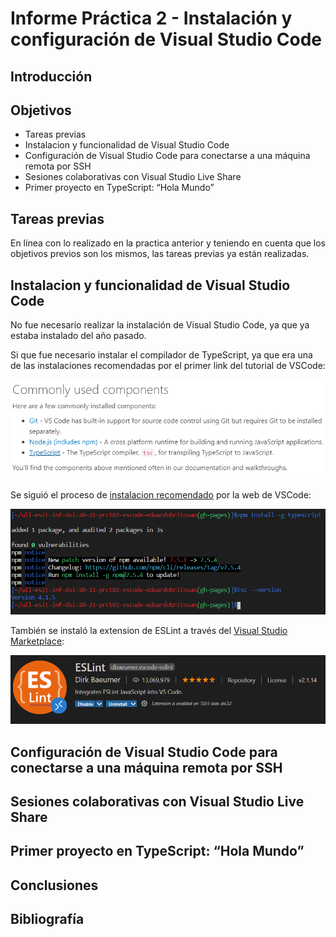 # Informe Práctica 2 - Instalación y configuración de Visual Studio Code

## Introducción

## Objetivos

* Tareas previas
* Instalacion y funcionalidad de Visual Studio Code
* Configuración de Visual Studio Code para conectarse a una máquina remota por SSH
* Sesiones colaborativas con Visual Studio Live Share
* Primer proyecto en TypeScript: “Hola Mundo”

## Tareas previas

En línea con lo realizado en la practica anterior y teniendo en cuenta que los objetivos previos son los mismos, las tareas previas ya están realizadas.

## Instalacion y funcionalidad de Visual Studio Code

No fue necesario realizar la instalación de Visual Studio Code, ya que ya estaba instalado del año pasado.

Si que fue necesario instalar el compilador de TypeScript, ya que era una de las instalaciones recomendadas por el primer link del tutorial de VSCode:

![Recomendacion de instalacion de TypeScript](./img/rec-install-typescript.png)

Se siguió el proceso de [instalacion recomendado](https://code.visualstudio.com/docs/languages/typescript) por la web de VSCode:

![Recomendacion de instalacion de TypeScript](./img/installing-tsc.png)

También se instaló la extension de ESLint a través del [Visual Studio Marketplace](https://marketplace.visualstudio.com/items?itemName=ms-vscode.vscode-typescript-next):

![Instalado ESLint](./img/eslint.png)

## Configuración de Visual Studio Code para conectarse a una máquina remota por SSH

## Sesiones colaborativas con Visual Studio Live Share

## Primer proyecto en TypeScript: “Hola Mundo”

## Conclusiones

## Bibliografía
